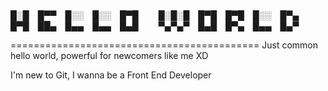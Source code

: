 # 
█░█ █▀▀ █░░ █░░ █▀█   █░█░█ █▀█ █▀█ █░░ █▀▄
█▀█ ██▄ █▄▄ █▄▄ █▄█   ▀▄▀▄▀ █▄█ █▀▄ █▄▄ █▄▀

===========================================
Just common hello world, powerful for newcomers like me XD

I'm new to Git, I wanna be a Front End Developer
